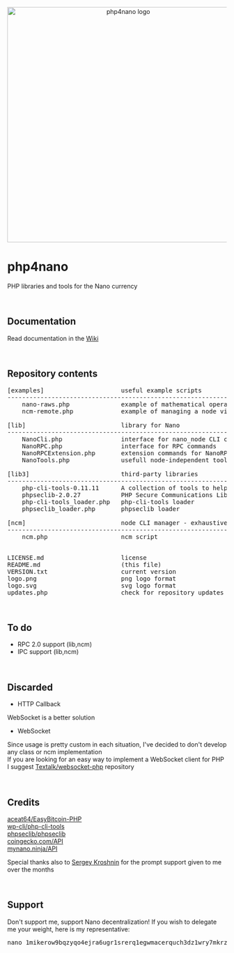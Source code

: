 <p align="center">
	<img width="540" alt="php4nano logo" src="https://raw.githubusercontent.com/mikerow/php4nano/master/logo.png">
</p>

# php4nano
PHP libraries and tools for the Nano currency

<br/>

## Documentation

Read documentation in the [Wiki](https://github.com/mikerow/php4nano/wiki)

<br/>

## Repository contents

<pre>
[examples]                     useful example scripts
--------------------------------------------------------------------------------------------
    nano-raws.php              example of mathematical operations with raw amounts
    ncm-remote.php             example of managing a node via SSH using a script and ncm

[lib]                          library for Nano
--------------------------------------------------------------------------------------------
    NanoCli.php                interface for nano_node CLI commands
    NanoRPC.php                interface for RPC commands
    NanoRPCExtension.php       extension commands for NanoRPC.php
    NanoTools.php              usefull node-independent tools for Nano
	
[lib3]                         third-party libraries
--------------------------------------------------------------------------------------------
    php-cli-tools-0.11.11      A collection of tools to help with PHP command line utilities
    phpseclib-2.0.27           PHP Secure Communications Library
    php-cli-tools_loader.php   php-cli-tools loader
    phpseclib_loader.php       phpseclib loader

[ncm]                          node CLI manager - exhaustively manage Nano node using bash
--------------------------------------------------------------------------------------------
    ncm.php                    ncm script


LICENSE.md                     license
README.md                      (this file)
VERSION.txt                    current version
logo.png                       png logo format
logo.svg                       svg logo format
updates.php                    check for repository updates
</pre>

<br/>

## To do

* RPC 2.0 support (lib,ncm)
* IPC support (lib,ncm)

<br/>

## Discarded

* HTTP Callback

WebSocket is a better solution

* WebSocket

Since usage is pretty custom in each situation, I've decided to don't develop any class or ncm implementation<br/>
If you are looking for an easy way to implement a WebSocket client for PHP I suggest [Textalk/websocket-php](https://github.com/Textalk/websocket-php) repository

<br/>

## Credits

[aceat64/EasyBitcoin-PHP](https://github.com/aceat64/EasyBitcoin-PHP) <br/>
[wp-cli/php-cli-tools](https://github.com/wp-cli/php-cli-tools) <br/>
[phpseclib/phpseclib](https://github.com/phpseclib/phpseclib) <br/>
[coingecko.com/API](https://www.coingecko.com/en/api) <br/>
[mynano.ninja/API](https://mynano.ninja/api)

Special thanks also to [Sergey Kroshnin](https://github.com/SergiySW) for the prompt support given to me over the months

<br/>

## Support

Don't support me, support Nano decentralization! If you wish to delegate me your weight, here is my representative:
<pre>
nano_1mikerow9bqzyqo4ejra6ugr1srerq1egwmacerquch3dz1wry7mkrz4768m
</pre>